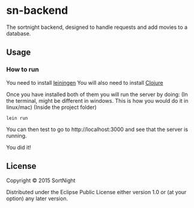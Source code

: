 # sn-backend

The sortnight backend, designed to handle requests and add movies to a database.

## Usage

### How to run
You need to install [leiningen](http://leiningen.org/)
You will also need to install [Clojure](http://clojure.org/getting_started)

Once you have installed both of them you will run the server by doing:
(In the terminal, might be different in windows. This is how you would do it in linux/mac)
(Inside the project folder)
```
lein run
```

You can then test to go to http://localhost:3000 and see that the server is running.

You did it!

## License

Copyright © 2015 SortNight

Distributed under the Eclipse Public License either version 1.0 or (at
your option) any later version.
